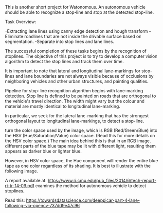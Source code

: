 This is another short project for Watonomous. An autonomous vehicle should be able to recognize a stop-line and stop at the detected stop-line. 

Task Overview:

-Extracting lane lines using canny edge detection and hough transform
-Eliminate roadlines that are not inside the drivable surface based on segmentation.
-Separate into stop lines and lane lines.

The successful completion of these tasks begins by the recognition of stoplines.
The objective of this project is to try to develop a computer vision algorithm to detect the stop lines and track them over time. 

It is important to note that lateral and longitudinal lane-markings for stop-lines and lane boundaries are not always visible because of occlusions by neighboring vehicles and other urban structures, and painting qualities.

Pipeline for stop-line recognition algorithm begins with lane-marking detection. 
Stop line is defined to be painted on roads that are orthogonal to the vehicle's travel direction. 
The width might vary but the colour and material are mostly identical to longitudinal lane-marking. 

In particular, we seek for the lateral lane-marking that has the strongest orthogonal layout to longitudinal lane-markings, to detect a stop-line. 

turn the color space used by the image, which is RGB (Red/Green/Blue) into the HSV (Hue/Saturation/Value) color space. (Read this for more details on the HSV color space.) The main idea behind this is that in an RGB image, different parts of the blue tape may be lit with different light, resulting them appears as darker blue or lighter blue.

However, in HSV color space, the Hue component will render the entire blue tape as one color regardless of its shading. It is best to illustrate with the following image. 

A report available at: https://www.ri.cmu.edu/pub_files/2014/6/tech-report-ri-tr-14-09.pdf examines the method for autonomous vehicle to detect stoplines. 

Read this: https://towardsdatascience.com/deeppicar-part-4-lane-following-via-opencv-737dd9e47c96


  
